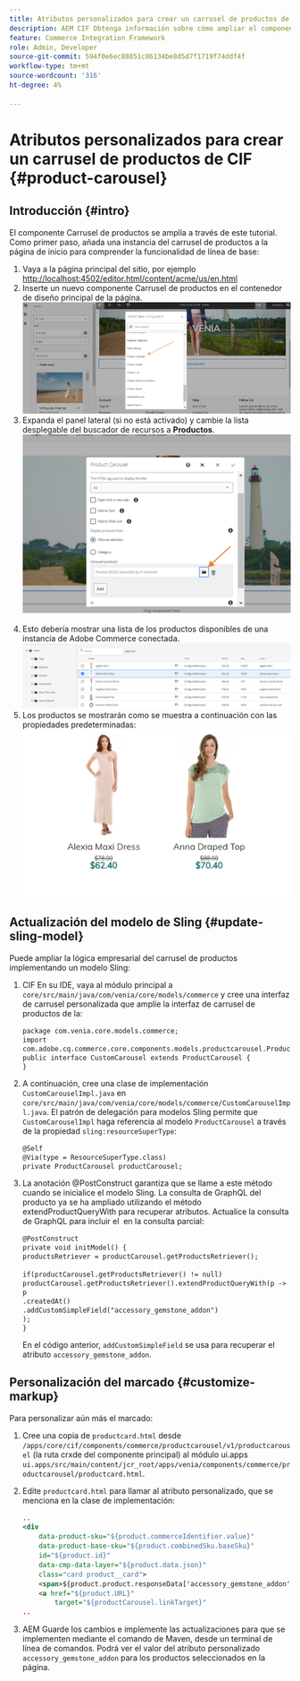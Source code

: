 ```yaml
---
title: Atributos personalizados para crear un carrusel de productos de CIF
description: AEM CIF Obtenga información sobre cómo ampliar el componente Carrusel de productos de la actualizando el modelo Sling y personalizando el marcado.
feature: Commerce Integration Framework
role: Admin, Developer
source-git-commit: 594f0e6ec88851c86134be8d5d7f1719f74ddf4f
workflow-type: tm+mt
source-wordcount: '316'
ht-degree: 4%

---
```


# Atributos personalizados para crear un carrusel de productos de CIF {#product-carousel}

## Introducción {#intro}

El componente Carrusel de productos se amplía a través de este tutorial. Como primer paso, añada una instancia del carrusel de productos a la página de inicio para comprender la funcionalidad de línea de base:

1. Vaya a la página principal del sitio, por ejemplo [http://localhost:4502/editor.html/content/acme/us/en.html](http://localhost:4502/editor.html/content/acme/us/en.html)
1. Inserte un nuevo componente Carrusel de productos en el contenedor de diseño principal de la página.
   ![Componente de carrusel de productos](/help/commerce-cloud/assets/product-carousel-component.png)
1. Expanda el panel lateral (si no está activado) y cambie la lista desplegable del buscador de recursos a **Productos**.
     ![Productos de carrusel](/help/commerce-cloud/assets/carousel-products.png)    
1. Esto debería mostrar una lista de los productos disponibles de una instancia de Adobe Commerce conectada.
   ![Instancia conectada](/help/commerce-cloud/assets/connected-instance.png)
1. Los productos se mostrarán como se muestra a continuación con las propiedades predeterminadas:
   ![Producto mostrado con propiedades](/help/commerce-cloud/assets/discount.png)

## Actualización del modelo de Sling {#update-sling-model}

Puede ampliar la lógica empresarial del carrusel de productos implementando un modelo Sling:

1. CIF En su IDE, vaya al módulo principal a `core/src/main/java/com/venia/core/models/commerce` y cree una interfaz de carrusel personalizada que amplíe la interfaz de carrusel de productos de la:

   ```
   package com.venia.core.models.commerce;
   import com.adobe.cq.commerce.core.components.models.productcarousel.ProductCarousel;
   public interface CustomCarousel extends ProductCarousel {
   }
   ```
1. A continuación, cree una clase de implementación `CustomCarouselImpl.java` en `core/src/main/java/com/venia/core/models/commerce/CustomCarouselImpl.java`.
El patrón de delegación para modelos Sling permite que `CustomCarouselImpl` haga referencia al modelo `ProductCarousel` a través de la propiedad `sling:resourceSuperType`:

   ```
   @Self
   @Via(type = ResourceSuperType.class)
   private ProductCarousel productCarousel;
   ```

1. La anotación @PostConstruct garantiza que se llame a este método cuando se inicialice el modelo Sling. La consulta de GraphQL del producto ya se ha ampliado utilizando el método extendProductQueryWith para recuperar atributos. Actualice la consulta de GraphQL para incluir el  en la consulta parcial:

   ```
   @PostConstruct
   private void initModel() {
   productsRetriever = productCarousel.getProductsRetriever();
   
   if(productCarousel.getProductsRetriever() != null)
   productCarousel.getProductsRetriever().extendProductQueryWith(p -> p
   .createdAt()
   .addCustomSimpleField("accessory_gemstone_addon")
   );
   }
   ```

   En el código anterior, `addCustomSimpleField` se usa para recuperar el atributo `accessory_gemstone_addon`.

## Personalización del marcado {#customize-markup}

Para personalizar aún más el marcado:

1. Cree una copia de `productcard.html` desde `/apps/core/cif/components/commerce/productcarousel/v1/productcarousel` (la ruta crxde del componente principal) al módulo ui.apps `ui.apps/src/main/content/jcr_root/apps/venia/components/commerce/productcarousel/productcard.html`.

1. Edite `productcard.html` para llamar al atributo personalizado, que se menciona en la clase de implementación:

   ```xml
   ..
   <div
       data-product-sku="${product.commerceIdentifier.value}"
       data-product-base-sku="${product.combinedSku.baseSku}"
       id="${product.id}"
       data-cmp-data-layer="${product.data.json}"
       class="card product__card">
       <span>${product.product.responseData['accessory_gemstone_addon']}</span>
       <a href="${product.URL}"
           target="${productCarousel.linkTarget}"
   ..
   ```

1. AEM Guarde los cambios e implemente las actualizaciones para que se implementen mediante el comando de Maven, desde un terminal de línea de comandos. Podrá ver el valor del atributo personalizado `accessory_gemstone_addon` para los productos seleccionados en la página.
